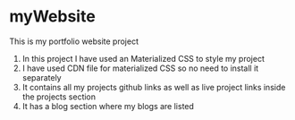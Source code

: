 # myWebsite
 This is my portfolio website project
1. In this project I have used an Materialized CSS to style my project
2. I have used CDN file for materialized CSS so no need to install it separately
3. It contains all my projects github links as well as live project links inside the projects section
4. It has a blog section where my blogs are listed
